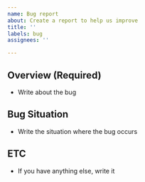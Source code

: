 ```yaml
---
name: Bug report
about: Create a report to help us improve
title: ''
labels: bug
assignees: ''

---
```


## Overview (Required)

-  Write about the bug

## Bug Situation

- Write the situation where the bug occurs

## ETC

- If you have anything else, write it

